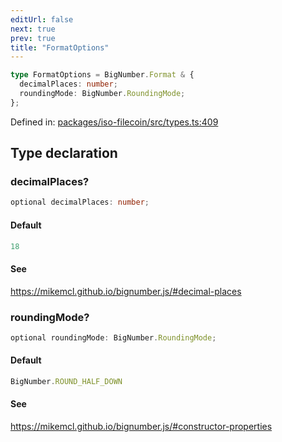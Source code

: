 ```yaml
---
editUrl: false
next: true
prev: true
title: "FormatOptions"
---
```


```ts
type FormatOptions = BigNumber.Format & {
  decimalPlaces: number;
  roundingMode: BigNumber.RoundingMode;
};
```

Defined in: [packages/iso-filecoin/src/types.ts:409](https://github.com/hugomrdias/filecoin/blob/main/packages/iso-filecoin/src/types.ts#L409)

## Type declaration

### decimalPlaces?

```ts
optional decimalPlaces: number;
```

#### Default

```ts
18
```

#### See

https://mikemcl.github.io/bignumber.js/#decimal-places

### roundingMode?

```ts
optional roundingMode: BigNumber.RoundingMode;
```

#### Default

```ts
BigNumber.ROUND_HALF_DOWN
```

#### See

https://mikemcl.github.io/bignumber.js/#constructor-properties
